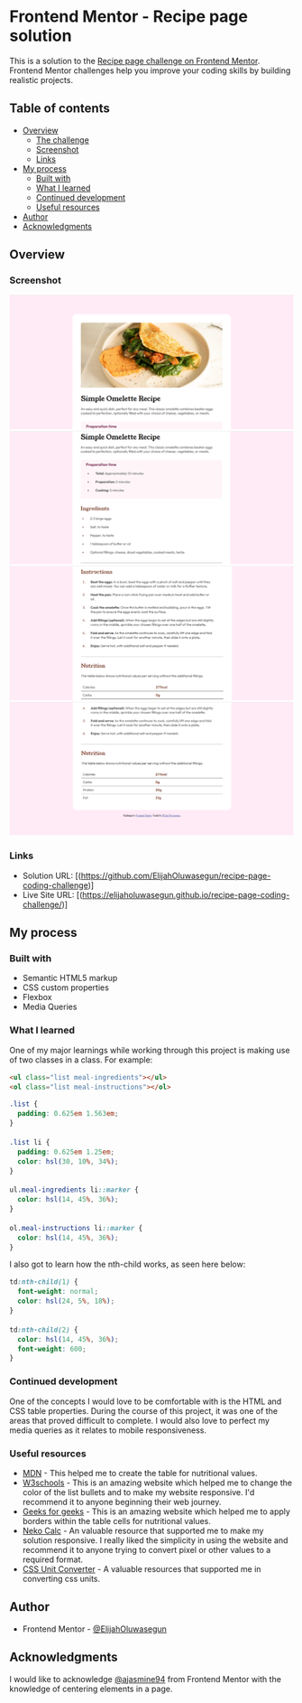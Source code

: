 # Frontend Mentor - Recipe page solution

This is a solution to the [Recipe page challenge on Frontend Mentor](https://www.frontendmentor.io/challenges/recipe-page-KiTsR8QQKm). Frontend Mentor challenges help you improve your coding skills by building realistic projects.

## Table of contents

- [Overview](#overview)
  - [The challenge](#the-challenge)
  - [Screenshot](#screenshot)
  - [Links](#links)
- [My process](#my-process)
  - [Built with](#built-with)
  - [What I learned](#what-i-learned)
  - [Continued development](#continued-development)
  - [Useful resources](#useful-resources)
- [Author](#author)
- [Acknowledgments](#acknowledgments)

## Overview

### Screenshot

![Desktop - version](./assets/images/desktop_solution.png)
![Desktop - version](./assets/images/desktop_solution2.png)
![Desktop - version](./assets/images/desktop_solution3.png)
![Desktop - version](./assets/images/desktop_solution4.png)

### Links

- Solution URL: [(https://github.com/ElijahOluwasegun/recipe-page-coding-challenge)]
- Live Site URL: [(https://elijaholuwasegun.github.io/recipe-page-coding-challenge/)]

## My process

### Built with

- Semantic HTML5 markup
- CSS custom properties
- Flexbox
- Media Queries

### What I learned

One of my major learnings while working through this project is making use of two classes in a class. For example:

```html
<ul class="list meal-ingredients"></ul>
<ol class="list meal-instructions"></ol>
```

```css
.list {
  padding: 0.625em 1.563em;
}

.list li {
  padding: 0.625em 1.25em;
  color: hsl(30, 10%, 34%);
}

ul.meal-ingredients li::marker {
  color: hsl(14, 45%, 36%);
}

ol.meal-instructions li::marker {
  color: hsl(14, 45%, 36%);
}
```

I also got to learn how the nth-child works, as seen here below:

```css
td:nth-child(1) {
  font-weight: normal;
  color: hsl(24, 5%, 18%);
}

td:nth-child(2) {
  color: hsl(14, 45%, 36%);
  font-weight: 600;
}
```

### Continued development

One of the concepts I would love to be comfortable with is the HTML and CSS table properties. During the course of this project, it was one of the areas that proved difficult to complete. I would also love to perfect my media queries as it relates to mobile responsiveness.

### Useful resources

- [MDN](https://developer.mozilla.org/en-US/) - This helped me to create the table for nutritional values.
- [W3schools](https://www.w3schools.com/) - This is an amazing website which helped me to change the color of the list bullets and to make my website responsive. I'd recommend it to anyone beginning their web journey.
- [Geeks for geeks](https://www.geeksforgeeks.org/) - This is an amazing website which helped me to apply borders within the table cells for nutritional values.
- [Neko Calc](https://nekocalc.com/) - An valuable resource that supported me to make my solution responsive. I really liked the simplicity in using the website and recommend it to anyone trying to convert pixel or other values to a required format.
- [CSS Unit Converter](https://cssunitconverter.vercel.app/) - A valuable resources that supported me in converting css units.

## Author

- Frontend Mentor - [@ElijahOluwasegun](https://www.frontendmentor.io/profile/ElijahOluwasegun)

## Acknowledgments

I would like to acknowledge [@ajasmine94](https://www.frontendmentor.io/profile/ajasmine94) from Frontend Mentor with the knowledge of centering elements in a page.
